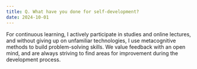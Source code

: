 ```yaml
---
title: Q. What have you done for self-development?
date: 2024-10-01
---
```


For continuous learning, I actively participate in studies and online lectures, and without giving up on unfamiliar technologies, I use metacognitive methods to build problem-solving skills.
We value feedback with an open mind, and are always striving to find areas for improvement during the development process.